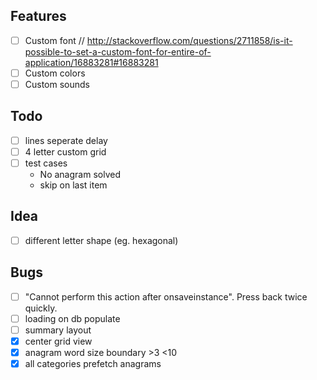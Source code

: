 ## Features

  -[ ] Custom font // http://stackoverflow.com/questions/2711858/is-it-possible-to-set-a-custom-font-for-entire-of-application/16883281#16883281
  -[ ] Custom colors
  -[ ] Custom sounds

## Todo

  -[ ] lines seperate delay
  -[ ] 4 letter custom grid
  -[ ] test cases
       * No anagram solved
       * skip on last item
## Idea

  -[ ] different letter shape (eg. hexagonal)

    
## Bugs

  -[ ] "Cannot perform this action after onsaveinstance". Press back twice quickly.
  -[ ] loading on db populate
  -[ ] summary layout
  -[x] center grid view
  -[x] anagram word size boundary >3 <10
  -[x] all categories prefetch anagrams
